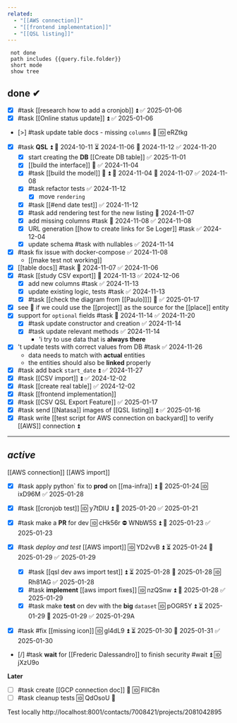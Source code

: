 ```yaml
---
related:
  - "[[AWS connection]]"
  - "[[frontend implementation]]"
  - "[[QSL listing]]"
---
```

```tasks
 not done
 path includes {{query.file.folder}}
 short mode
 show tree
```

## done ✔
- [x] #task [[research how to add a cronjob]] ⏫ ✅ 2025-01-06
- [x] #task [[Online status update]] ⏫ ✅ 2025-01-06
- [>] #task update table docs - missing `columns` 🔽 🆔 eRZtkg
- [x] #task **QSL** ⏫ 🛫 2024-10-11 ⏳ 2024-11-06 📅 2024-11-12 ✅ 2024-11-20
	- [x] start creating the **DB** [[Create DB table]] ✅ 2025-11-01 
	- [x] [[build the interface]] 🔼 ✅ 2024-11-04
	- [x] #task [[build the model]] 🎴 ⏫ 🛫 2024-11-04 📅 2024-11-07 ✅ 2024-11-08
	- [x] #task refactor tests ✅ 2024-11-12
		- [x] move `rendering`
	- [x] #task [[#end date test]] ✅ 2024-11-12
	- [x] #task add rendering test for the new listing 📅 2024-11-07
	- [x] add missing columns #task 📅 2024-11-08 ✅ 2024-11-08
	- [x] URL generation [[how to create links for Se Loger]] #task ✅ 2024-12-04
	- [x] update schema #task with nullables ✅ 2024-11-14
- [x] #task fix issue with docker-compose ✅ 2024-11-08
	- [[make test not working]]
- [x] [[table docs]] #task 📅 2024-11-07 ✅ 2024-11-06
- [x] #task [[study CSV export]] 📅 2024-11-13 ✅ 2024-12-06
	- [x] add new columns #task ✅ 2024-11-13
	- [x] update existing logic, tests #task ✅ 2024-11-13
	- [x] #task [[check the diagram from [[Paulo]]]] 🔽 ✅ 2025-01-17
- [x] see 🙈 if we could use the [[project]] as the source for the [[place]] entity
- [x] support for `optional` fields #task 📅 2024-11-14 ✅ 2024-11-20
	- [x] #task update constructor and creation ✅ 2024-11-14
	- [x] #task update relevant methods ✅ 2024-11-14
		- 'i try to use data that is **always there**
- [x] 't update tests with correct values from DB #task ✅ 2024-11-26
	- data needs to match with **actual** entities
	- the entities should also be **linked** properly
- [x] #task add back `start_date` ⏫ ✅ 2024-11-27
- [x] #task [[CSV import]] ⏫ ✅ 2024-12-02
- [x] #task [[create real table]] ✅ 2024-12-02
- [x] #task [[frontend implementation]]
- [x] #task [[CSV QSL Export Feature]] ✅ 2025-01-17
- [x] #task send [[Natasa]] images of [[QSL listing]] ⏫ ✅ 2025-01-16
- [x] #task write [[test script for AWS connection on backyard]] to verify [[AWS]] connection ⏫

---
## *active*

[[AWS connection]] [[AWS import]]

- [x] #task apply  python` fix to **prod** on [[ma-infra]] ⏫ 📅 2025-01-24 🆔 ixD96M ✅ 2025-01-28
- [x] #task [[cronjob test]] 🆔 y7tDlU ⏫ 📅 2025-01-20 ✅ 2025-01-21
- [x] #task make a **PR** for dev 🆔 cHk56r ⛔ WNbW5S ⏫ 📅 2025-01-23 ✅ 2025-01-23

- [x] #task *deploy and test* [[AWS import]] 🆔 YD2vvB ⏫ ⏳ 2025-01-24 📅 2025-01-29 ✅ 2025-01-29
	- [x] #task [[qsl dev aws import test]] ⏫ ⏳ 2025-01-28 📅 2025-01-28 🆔 Rh81AG ✅ 2025-01-28
	- [x] #task **implement** [[aws import fixes]] 🆔 nzQSnw ⏫ 📅 2025-01-28 ✅ 2025-01-29
	- [x] #task make **test** on dev with the **big** `dataset` 🆔 pOGR5Y ⏫ ⏳ 2025-01-29 📅 2025-01-29 ✅ 2025-01-29A
- [x] #task #fix [[missing icon]] 🆔 gl4dL9 ⏫ ⏳ 2025-01-30 📅 2025-01-31 ✅ 2025-01-30
- [/] #task **wait** for [[Frederic Dalessandro]] to finish security #wait ⏫ 🆔 jXzU9o

**Later**
 - [ ] #task create [[GCP connection doc]] 🔽 🆔 FllC8n
 - [ ] #task cleanup tests 🆔 QdOsoU 🔽

Test locally
http://localhost:8001/contacts/7008421/projects/2081042895